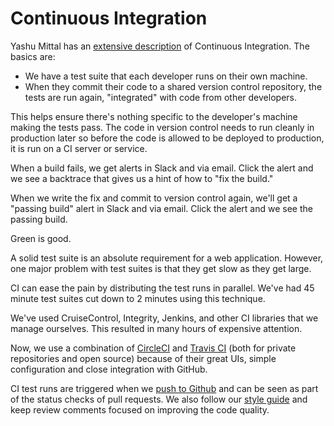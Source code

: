 # Continuous Integration

Yashu Mittal has an [extensive description](https://dev.to/mittalyashu) of Continuous Integration. The basics are:

* We have a test suite that each developer runs on their own machine.
* When they commit their code to a shared version control repository, the tests are run again, "integrated" with code from other developers.

This helps ensure there's nothing specific to the developer's machine making the tests pass. The code in version control needs to run cleanly in production later so before the code is allowed to be deployed to production, it is run on a CI server or service.

When a build fails, we get alerts in Slack and via email. Click the alert and we see a backtrace that gives us a hint of how to "fix the build."

When we write the fix and commit to version control again, we'll get a "passing build" alert in Slack and via email. Click the alert and we see the passing build.

Green is good.

A solid test suite is an absolute requirement for a web application. However, one major problem with test suites is that they get slow as they get large.

CI can ease the pain by distributing the test runs in parallel. We've had 45 minute test suites cut down to 2 minutes using this technique.

We've used CruiseControl, Integrity, Jenkins, and other CI libraries that we manage ourselves. This resulted in many hours of expensive attention.

Now, we use a combination of [CircleCI](http://circleci.com/) and [Travis CI](http://travis-ci.org/) (both for private repositories and open source) because of their great UIs, simple configuration and close integration with GitHub.

CI test runs are triggered when we [push to Github](https://help.github.com/articles/post-receive-hooks) and can be seen as part of the status checks of pull requests. We also follow our [style guide](https://guides.codecarrot.net/style) and keep review comments focused on improving the code quality.
